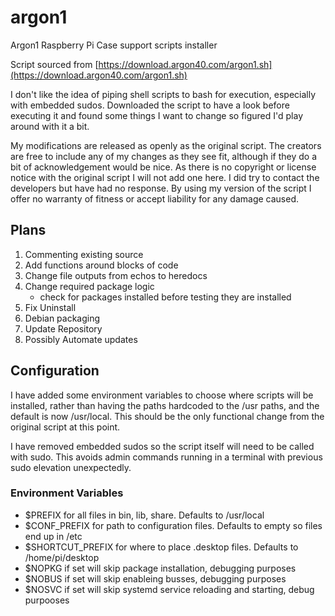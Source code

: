 # argon1

Argon1 Raspberry Pi Case support scripts installer

Script sourced from
[https://download.argon40.com/argon1.sh](https://download.argon40.com/argon1.sh)

I don't like the idea of piping shell scripts to bash for execution, especially
with embedded sudos. Downloaded the script to have a look before executing it
and found some things I want to change so figured I'd play around with it a bit.

My modifications are released as openly as the original script. The creators are
free to include any of my changes as they see fit, although if they do a bit of
acknowledgement would be nice. As there is no copyright or license notice with the
original script I will not add one here. I did try to contact the developers but
have had no response. By using my version of the script I offer no warranty of fitness
or accept liability for any damage caused.

## Plans

1. Commenting existing source
2. Add functions around blocks of code
3. Change file outputs from echos to heredocs
4. Change required package logic
    - check for packages installed before testing they are installed
5. Fix Uninstall
6. Debian packaging
7. Update Repository
8. Possibly Automate updates

## Configuration

I have added some environment variables to choose where scripts will be installed,
rather than having the paths hardcoded to the /usr paths, and the default is now
/usr/local. This should be the only functional change from the original script
at this point.

I have removed embedded sudos so the script itself will need to
be called with sudo. This avoids admin commands running in a terminal with
previous sudo elevation unexpectedly.

### Environment Variables

- $PREFIX for all files in bin, lib, share. Defaults to /usr/local
- $CONF_PREFIX for path to configuration files. Defaults to empty so files end up in /etc
- $SHORTCUT_PREFIX for where to place .desktop files. Defaults to /home/pi/desktop
- $NOPKG if set will skip package installation, debugging purposes
- $NOBUS if set will skip enableing busses, debugging purposes
- $NOSVC if set will skip systemd service reloading and starting, debug purpooses
